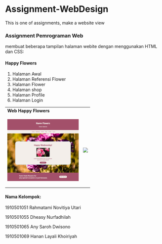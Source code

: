 # Assignment-WebDesign
This is one of assignments, make a website view
<h3> Assignment Pemrograman Web </h3>
<p> membuat beberapa tampilan halaman webite dengan menggunakan HTML dan CSS: </p>
<h4>Happy Flowers</h4>
<ol>
<li>Halaman Awal</li>
<li>Halaman Referensi Flower </li>
<li>Halaman Flower </li>
<li>Halaman shop </li>
<li>Halaman Profile</li>
<li>Halaman Login</li>
</ol>

<table>
  <tr><td><strong>Web Happy Flowers</strong></td></tr>
  <tr>
    <td><p align="center"><img src="/Pictures/Screenshot-home.png" height="200"></p></td>
    <td><p align="center"><img src="/Gambar/Screenshot-halaman web.png" height="200"></p></td>
  </tr>
</table>

<h4>Nama Kelompok:</h4>
<p>1910501051 Rahmatami Novitiya Utari</p>
<p>1910501055 Dheasy Nurfadhilah</p>
<p>1910501065 Any Saroh Dwisono</p>
<p>1910501069 Hanan Layali Khoiriyah</p>
